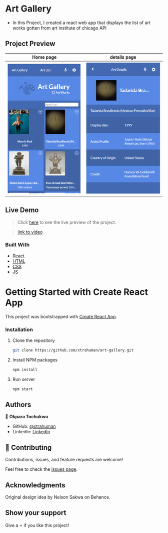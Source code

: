 # Art Gallery
- In this Project, I created  a react web app that displays the list of art works gotten from art institute of chicago API

## Project Preview

Home page                                |  details page
:---------------------------------------:|:---------------------------------------:
![](./public/home.PNG)                   |  ![](./public/details.PNG) 


## Live Demo
> Click [here](https://art-gallery-project.netlify.app) to see the live preview of the project.

> [link to video](https://drive.google.com/file/d/15FqQc1mx5iqg_-NDpUidSZZQtd4hld-m/view?usp=sharing)

### Built With

- [React](https://es.reactjs.org/)
- [HTML](https://www.w3schools.com/html/)
- [CSS](https://www.w3schools.com/css/)
- [JS](https://www.javascript.com/)

# Getting Started with Create React App

This project was bootstrapped with [Create React App](https://github.com/facebook/create-react-app).

### Installation

1. Clone the repository
   ```sh
   git clone https://github.com/xtrahuman/art-gallery.git
   ```
2. Install NPM packages
   ```sh
   npm install
   ```
3. Run server
   ```sh
   npm start
   ```
## Authors

👤 **Okpara Tochukwu**

- GitHub: [@xtrahuman](https://github.com/xtrahuman)
- LinkedIn: [LinkedIn](https://linkedin.com/in/tochukwuokpara)

## 🤝 Contributing

Contributions, issues, and feature requests are welcome!

Feel free to check the [issues page](../../issues/).

## Acknowledgments

Original design idea by Nelson Sakwa on Behance.

## Show your support

Give a ⭐️ if you like this project!
